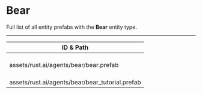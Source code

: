 # Bear
Full list of all <Badge type="warning" text="2"/> entity prefabs with the **Bear** entity type.

---
| ID & Path |
| --- |
| <a href="#1799741974"><Badge id="1799741974" type="tip" text="#"/></a> <Badge type="tip" text="1799741974"/> <br> assets/rust.ai/agents/bear/bear.prefab |
| <a href="#3752179891"><Badge id="3752179891" type="tip" text="#"/></a> <Badge type="tip" text="3752179891"/> <br> assets/rust.ai/agents/bear/bear_tutorial.prefab |
